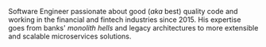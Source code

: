 Software Engineer passionate about good (*aka* best) quality code and working in
the financial and fintech industries since 2015.
His expertise goes from banks' _monolith hells_ and legacy architectures to more
extensible and scalable microservices solutions.